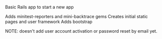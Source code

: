 Basic Rails app to start a new app

Adds minitest-reporters and mini-backtrace gems
Creates initial static pages and user framework
Adds bootstrap


NOTE: doesn't add user account activation or password reset by email yet.